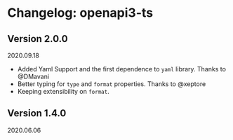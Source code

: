 # Changelog: openapi3-ts

## Version 2.0.0

2020.09.18

- Added Yaml Support and the first dependence to `yaml` library. Thanks to @DMavani
- Better typing for `type` and `format` properties. Thanks to @xeptore
- Keeping extensibility on `format`.

## Version 1.4.0

2020.06.06
